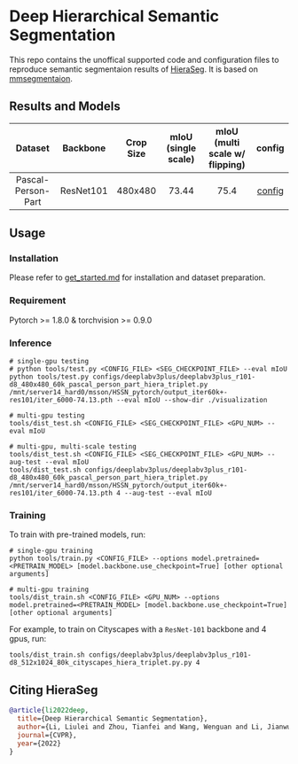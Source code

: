 # Deep Hierarchical Semantic Segmentation

This repo contains the unoffical supported code and configuration files to reproduce semantic segmentaion results of [HieraSeg](https://arxiv.org/abs/2203.14335). It is based on [mmsegmentaion](https://github.com/open-mmlab/mmsegmentation).

## Results and Models

| Dataset | Backbone | Crop Size | mIoU (single scale) | mIoU (multi scale w/ flipping) | config |
| :---: | :---: | :---: | :---: | :---: | :---: |
| Pascal-Person-Part | ResNet101 | 480x480 | 73.44 | 75.4 | [config](configs/deeplabv3plus/deeplabv3plus_r101-d8_480x480_60k_pascal_person_part_hiera_triplet.py) |


## Usage

### Installation 

Please refer to [get_started.md](https://github.com/open-mmlab/mmsegmentation/blob/master/docs/en/get_started.md#installation) for installation and dataset preparation.

### Requirement

Pytorch >= 1.8.0 & torchvision >= 0.9.0

### Inference
```
# single-gpu testing
# python tools/test.py <CONFIG_FILE> <SEG_CHECKPOINT_FILE> --eval mIoU
python tools/test.py configs/deeplabv3plus/deeplabv3plus_r101-d8_480x480_60k_pascal_person_part_hiera_triplet.py /mnt/server14_hard0/msson/HSSN_pytorch/output_iter60k+-res101/iter_6000-74.13.pth --eval mIoU --show-dir ./visualization

# multi-gpu testing
tools/dist_test.sh <CONFIG_FILE> <SEG_CHECKPOINT_FILE> <GPU_NUM> --eval mIoU

# multi-gpu, multi-scale testing
tools/dist_test.sh <CONFIG_FILE> <SEG_CHECKPOINT_FILE> <GPU_NUM> --aug-test --eval mIoU
tools/dist_test.sh configs/deeplabv3plus/deeplabv3plus_r101-d8_480x480_60k_pascal_person_part_hiera_triplet.py /mnt/server14_hard0/msson/HSSN_pytorch/output_iter60k+-res101/iter_6000-74.13.pth 4 --aug-test --eval mIoU

```

### Training

To train with pre-trained models, run:
```
# single-gpu training
python tools/train.py <CONFIG_FILE> --options model.pretrained=<PRETRAIN_MODEL> [model.backbone.use_checkpoint=True] [other optional arguments]

# multi-gpu training
tools/dist_train.sh <CONFIG_FILE> <GPU_NUM> --options model.pretrained=<PRETRAIN_MODEL> [model.backbone.use_checkpoint=True] [other optional arguments] 
```
For example, to train on Cityscapes with a `ResNet-101` backbone and 4 gpus, run:
```
tools/dist_train.sh configs/deeplabv3plus/deeplabv3plus_r101-d8_512x1024_80k_cityscapes_hiera_triplet.py.py 4 
```


## Citing HieraSeg
```BibTeX
@article{li2022deep,
  title={Deep Hierarchical Semantic Segmentation},
  author={Li, Liulei and Zhou, Tianfei and Wang, Wenguan and Li, Jianwu and Yang, Yi},
  journal={CVPR},
  year={2022}
}
```
